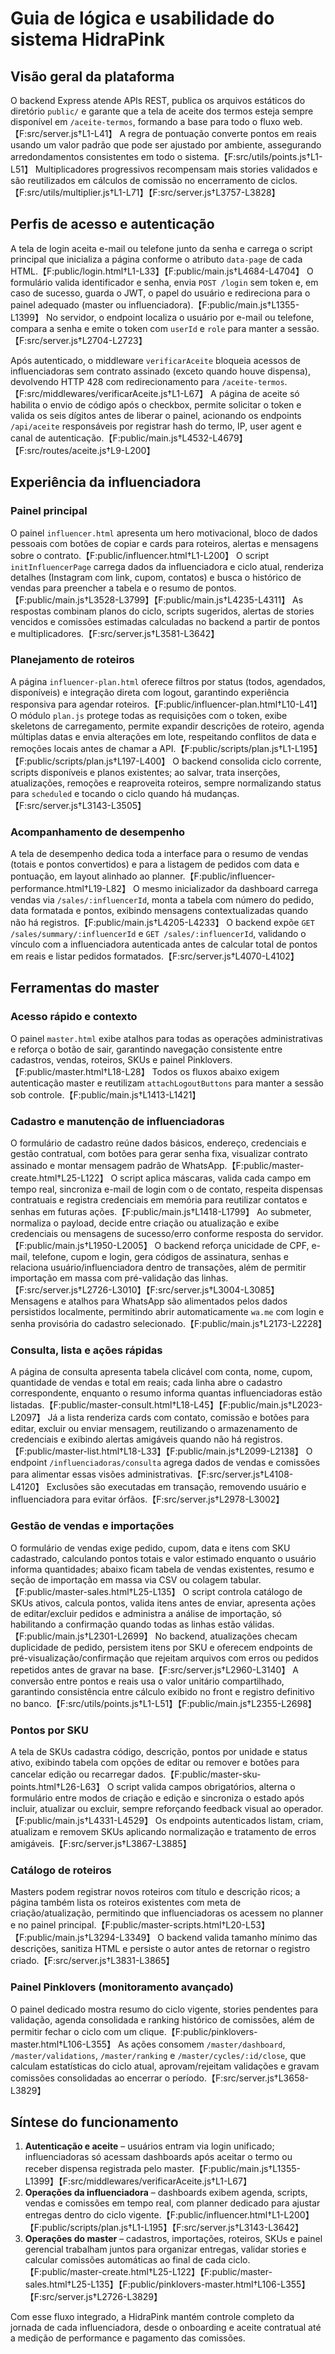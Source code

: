 # Guia de lógica e usabilidade do sistema HidraPink

## Visão geral da plataforma
O backend Express atende APIs REST, publica os arquivos estáticos do diretório `public/` e garante que a tela de aceite dos termos esteja sempre disponível em `/aceite-termos`, formando a base para todo o fluxo web.【F:src/server.js†L1-L41】 A regra de pontuação converte pontos em reais usando um valor padrão que pode ser ajustado por ambiente, assegurando arredondamentos consistentes em todo o sistema.【F:src/utils/points.js†L1-L51】 Multiplicadores progressivos recompensam mais stories validados e são reutilizados em cálculos de comissão no encerramento de ciclos.【F:src/utils/multiplier.js†L1-L71】【F:src/server.js†L3757-L3828】

## Perfis de acesso e autenticação
A tela de login aceita e-mail ou telefone junto da senha e carrega o script principal que inicializa a página conforme o atributo `data-page` de cada HTML.【F:public/login.html†L1-L33】【F:public/main.js†L4684-L4704】 O formulário valida identificador e senha, envia `POST /login` sem token e, em caso de sucesso, guarda o JWT, o papel do usuário e redireciona para o painel adequado (master ou influenciadora).【F:public/main.js†L1355-L1399】 No servidor, o endpoint localiza o usuário por e-mail ou telefone, compara a senha e emite o token com `userId` e `role` para manter a sessão.【F:src/server.js†L2704-L2723】

Após autenticado, o middleware `verificarAceite` bloqueia acessos de influenciadoras sem contrato assinado (exceto quando houve dispensa), devolvendo HTTP 428 com redirecionamento para `/aceite-termos`.【F:src/middlewares/verificarAceite.js†L1-L67】 A página de aceite só habilita o envio de código após o checkbox, permite solicitar o token e valida os seis dígitos antes de liberar o painel, acionando os endpoints `/api/aceite` responsáveis por registrar hash do termo, IP, user agent e canal de autenticação.【F:public/main.js†L4532-L4679】【F:src/routes/aceite.js†L9-L200】

## Experiência da influenciadora

### Painel principal
O painel `influencer.html` apresenta um hero motivacional, bloco de dados pessoais com botões de copiar e cards para roteiros, alertas e mensagens sobre o contrato.【F:public/influencer.html†L1-L200】 O script `initInfluencerPage` carrega dados da influenciadora e ciclo atual, renderiza detalhes (Instagram com link, cupom, contatos) e busca o histórico de vendas para preencher a tabela e o resumo de pontos.【F:public/main.js†L3528-L3799】【F:public/main.js†L4235-L4311】 As respostas combinam planos do ciclo, scripts sugeridos, alertas de stories vencidos e comissões estimadas calculadas no backend a partir de pontos e multiplicadores.【F:src/server.js†L3581-L3642】

### Planejamento de roteiros
A página `influencer-plan.html` oferece filtros por status (todos, agendados, disponíveis) e integração direta com logout, garantindo experiência responsiva para agendar roteiros.【F:public/influencer-plan.html†L10-L41】 O módulo `plan.js` protege todas as requisições com o token, exibe skeletons de carregamento, permite expandir descrições de roteiro, agenda múltiplas datas e envia alterações em lote, respeitando conflitos de data e remoções locais antes de chamar a API.【F:public/scripts/plan.js†L1-L195】【F:public/scripts/plan.js†L197-L400】 O backend consolida ciclo corrente, scripts disponíveis e planos existentes; ao salvar, trata inserções, atualizações, remoções e reaproveita roteiros, sempre normalizando status para `scheduled` e tocando o ciclo quando há mudanças.【F:src/server.js†L3143-L3505】

### Acompanhamento de desempenho
A tela de desempenho dedica toda a interface para o resumo de vendas (totais e pontos convertidos) e para a listagem de pedidos com data e pontuação, em layout alinhado ao planner.【F:public/influencer-performance.html†L19-L82】 O mesmo inicializador da dashboard carrega vendas via `/sales/:influencerId`, monta a tabela com número do pedido, data formatada e pontos, exibindo mensagens contextualizadas quando não há registros.【F:public/main.js†L4205-L4233】 O backend expõe `GET /sales/summary/:influencerId` e `GET /sales/:influencerId`, validando o vínculo com a influenciadora autenticada antes de calcular total de pontos em reais e listar pedidos formatados.【F:src/server.js†L4070-L4102】

## Ferramentas do master

### Acesso rápido e contexto
O painel `master.html` exibe atalhos para todas as operações administrativas e reforça o botão de sair, garantindo navegação consistente entre cadastros, vendas, roteiros, SKUs e painel Pinklovers.【F:public/master.html†L18-L28】 Todos os fluxos abaixo exigem autenticação master e reutilizam `attachLogoutButtons` para manter a sessão sob controle.【F:public/main.js†L1413-L1421】

### Cadastro e manutenção de influenciadoras
O formulário de cadastro reúne dados básicos, endereço, credenciais e gestão contratual, com botões para gerar senha fixa, visualizar contrato assinado e montar mensagem padrão de WhatsApp.【F:public/master-create.html†L25-L122】 O script aplica máscaras, valida cada campo em tempo real, sincroniza e-mail de login com o de contato, respeita dispensas contratuais e registra credenciais em memória para reutilizar contatos e senhas em futuras ações.【F:public/main.js†L1418-L1799】 Ao submeter, normaliza o payload, decide entre criação ou atualização e exibe credenciais ou mensagens de sucesso/erro conforme resposta do servidor.【F:public/main.js†L1950-L2005】 O backend reforça unicidade de CPF, e-mail, telefone, cupom e login, gera códigos de assinatura, senhas e relaciona usuário/influenciadora dentro de transações, além de permitir importação em massa com pré-validação das linhas.【F:src/server.js†L2726-L3010】【F:src/server.js†L3004-L3085】 Mensagens e atalhos para WhatsApp são alimentados pelos dados persistidos localmente, permitindo abrir automaticamente `wa.me` com login e senha provisória do cadastro selecionado.【F:public/main.js†L2173-L2228】

### Consulta, lista e ações rápidas
A página de consulta apresenta tabela clicável com conta, nome, cupom, quantidade de vendas e total em reais; cada linha abre o cadastro correspondente, enquanto o resumo informa quantas influenciadoras estão listadas.【F:public/master-consult.html†L18-L45】【F:public/main.js†L2023-L2097】 Já a lista renderiza cards com contato, comissão e botões para editar, excluir ou enviar mensagem, reutilizando o armazenamento de credenciais e exibindo alertas amigáveis quando não há registros.【F:public/master-list.html†L18-L33】【F:public/main.js†L2099-L2138】 O endpoint `/influenciadoras/consulta` agrega dados de vendas e comissões para alimentar essas visões administrativas.【F:src/server.js†L4108-L4120】 Exclusões são executadas em transação, removendo usuário e influenciadora para evitar órfãos.【F:src/server.js†L2978-L3002】

### Gestão de vendas e importações
O formulário de vendas exige pedido, cupom, data e itens com SKU cadastrado, calculando pontos totais e valor estimado enquanto o usuário informa quantidades; abaixo ficam tabela de vendas existentes, resumo e seção de importação em massa via CSV ou colagem tabular.【F:public/master-sales.html†L25-L135】 O script controla catálogo de SKUs ativos, calcula pontos, valida itens antes de enviar, apresenta ações de editar/excluir pedidos e administra a análise de importação, só habilitando a confirmação quando todas as linhas estão válidas.【F:public/main.js†L2301-L2699】 No backend, atualizações checam duplicidade de pedido, persistem itens por SKU e oferecem endpoints de pré-visualização/confirmação que rejeitam arquivos com erros ou pedidos repetidos antes de gravar na base.【F:src/server.js†L2960-L3140】 A conversão entre pontos e reais usa o valor unitário compartilhado, garantindo consistência entre cálculo exibido no front e registro definitivo no banco.【F:src/utils/points.js†L1-L51】【F:public/main.js†L2355-L2698】

### Pontos por SKU
A tela de SKUs cadastra código, descrição, pontos por unidade e status ativo, exibindo tabela com opções de editar ou remover e botões para cancelar edição ou recarregar dados.【F:public/master-sku-points.html†L26-L63】 O script valida campos obrigatórios, alterna o formulário entre modos de criação e edição e sincroniza o estado após incluir, atualizar ou excluir, sempre reforçando feedback visual ao operador.【F:public/main.js†L4331-L4529】 Os endpoints autenticados listam, criam, atualizam e removem SKUs aplicando normalização e tratamento de erros amigáveis.【F:src/server.js†L3867-L3885】

### Catálogo de roteiros
Masters podem registrar novos roteiros com título e descrição ricos; a página também lista os roteiros existentes com meta de criação/atualização, permitindo que influenciadoras os acessem no planner e no painel principal.【F:public/master-scripts.html†L20-L53】【F:public/main.js†L3294-L3349】 O backend valida tamanho mínimo das descrições, sanitiza HTML e persiste o autor antes de retornar o registro criado.【F:src/server.js†L3831-L3865】

### Painel Pinklovers (monitoramento avançado)
O painel dedicado mostra resumo do ciclo vigente, stories pendentes para validação, agenda consolidada e ranking histórico de comissões, além de permitir fechar o ciclo com um clique.【F:public/pinklovers-master.html†L106-L355】 As ações consomem `/master/dashboard`, `/master/validations`, `/master/ranking` e `/master/cycles/:id/close`, que calculam estatísticas do ciclo atual, aprovam/rejeitam validações e gravam comissões consolidadas ao encerrar o período.【F:src/server.js†L3658-L3829】

## Síntese do funcionamento
1. **Autenticação e aceite** – usuários entram via login unificado; influenciadoras só acessam dashboards após aceitar o termo ou receber dispensa registrada pelo master.【F:public/main.js†L1355-L1399】【F:src/middlewares/verificarAceite.js†L1-L67】
2. **Operações da influenciadora** – dashboards exibem agenda, scripts, vendas e comissões em tempo real, com planner dedicado para ajustar entregas dentro do ciclo vigente.【F:public/influencer.html†L1-L200】【F:public/scripts/plan.js†L1-L195】【F:src/server.js†L3143-L3642】
3. **Operações do master** – cadastros, importações, roteiros, SKUs e painel gerencial trabalham juntos para organizar entregas, validar stories e calcular comissões automáticas ao final de cada ciclo.【F:public/master-create.html†L25-L122】【F:public/master-sales.html†L25-L135】【F:public/pinklovers-master.html†L106-L355】【F:src/server.js†L2726-L3829】

Com esse fluxo integrado, a HidraPink mantém controle completo da jornada de cada influenciadora, desde o onboarding e aceite contratual até a medição de performance e pagamento das comissões.
